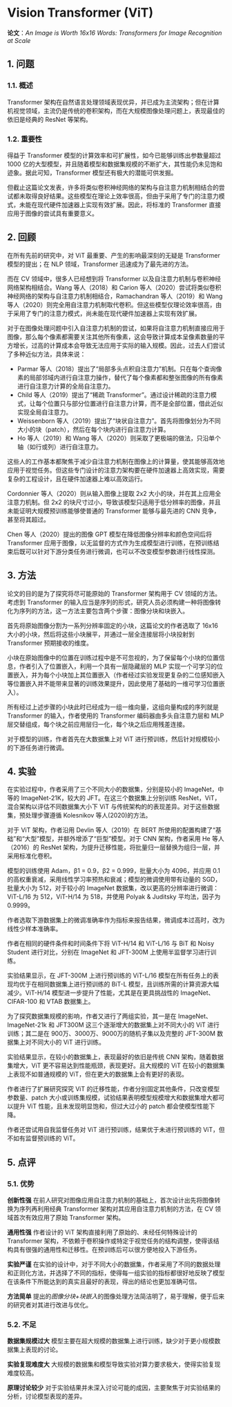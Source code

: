 # Vision Transformer (ViT)

**论文**：*An Image is Worth 16x16 Words: Transformers for Image Recognition at Scale*

## 1. 问题

### 1.1. 概述

Transformer 架构在自然语言处理领域表现优异，并已成为主流架构；但在计算机视觉领域，主流仍是传统的卷积架构，而在大规模图像处理问题上，表现最佳的依旧是经典的 ResNet 等架构。

### 1.2. 重要性

得益于 Transformer 模型的计算效率和可扩展性，如今已能够训练出参数量超过 1000 亿的大型模型，并且随着模型和数据集规模的不断扩大，其性能仍未见饱和迹象。据此可知，Transformer 模型还有极大的潜能可供发掘。

但截止这篇论文发表，许多将类似卷积神经网络的架构与自注意力机制相结合的尝试都未取得良好结果。这些模型在理论上效率很高，但由于采用了专门的注意力模式，未能在现代硬件加速器上实现有效扩展。因此，将标准的 Transformer 直接应用于图像的尝试具有重要意义。

## 2. 回顾

在所有先前的研究中，对 ViT 最重要、产生的影响最深刻的无疑是 Transformer 模型的提出；在 NLP 领域，Transformer 迅速成为了最先进的方法。

而在 CV 领域中，很多人已经想到将 Transformer 以及自注意力机制与卷积神经网络架构相结合。Wang 等人（2018）和 Carion 等人（2020）尝试将类似卷积神经网络的架构与自注意力机制相结合，Ramachandran 等人（2019）和 Wang 等人（2020）则完全用自注意力机制取代卷积。但这些模型仅理论效率很高，由于采用了专门的注意力模式，尚未能在现代硬件加速器上实现有效扩展。

对于在图像处理问题中引入自注意力机制的尝试，如果将自注意力机制直接应用于图像，那么每个像素都需要关注其他所有像素，这会导致计算成本呈像素数量的平方增长，过高的计算成本会导致无法应用于实际的输入规模。因此，过去人们尝试了多种近似方法，具体来说：

* Parmar 等人（2018）提出了“局部多头点积自注意力”机制。只在每个查询像素的局部邻域内进行自注意力操作，替代了每个像素都和整张图像的所有像素进行自注意力计算的全局自注意力。
* Child 等人（2019）提出了“稀疏 Transformer”。通过设计稀疏的注意力模式，让每个位置只与部分位置进行自注意力计算，而不是全部位置，借此近似实现全局自注意力。
* Weissenborn 等人（2019）提出了“块状自注意力”。首先将图像划分为不同大小的块（patch），然后在每个块内进行自注意力计算。
* Ho 等人（2019）和 Wang 等人（2020）则采取了更极端的做法，只沿单个轴（如行或列）进行自注意力。

这些人的工作基本都聚焦于减少自注意力机制在图像上的计算量，使其能够高效地应用于视觉任务。但这些专门设计的注意力架构要在硬件加速器上高效实现，需要复杂的工程设计，且在硬件加速器上难以高效运行。

Cordonnier 等人（2020）则从输入图像上提取 2x2 大小的块，并在其上应用全注意力机制。但 2x2 的块尺寸过小，导致该模型只适用于低分辨率的图像，并且未能证明大规模预训练能够使普通的 Transformer 能够与最先进的 CNN 竞争，甚至将其超过。

Chen 等人（2020）提出的图像 GPT 模型在降低图像分辨率和颜色空间后将 Transformer 应用于图像，以无监督的方式作为生成模型进行训练，在预训练结束后既可以针对下游分类任务进行微调，也可以不改变模型参数进行线性探测。

## 3. 方法

论文的目的是为了探究将尽可能原始的 Transformer 架构用于 CV 领域的方法。考虑到 Transformer 的输入应当是序列的形式，研究人员必须构建一种将图像转化为序列的方法，这一方法主要包含两个步骤：图像分块和块嵌入。

首先将原始图像分割为一系列分辨率固定的小块，这篇论文的作者选取了 16x16 大小的小块，然后将这些小块展平，并通过一层全连接层将小块投射到 Transformer 预期接收的维度。

小块在原始图像中的位置在训练过程中是不可忽视的，为了保留每个小块的位置信息，作者引入了位置嵌入，利用一个具有一层隐藏层的 MLP 实现一个可学习的位置嵌入，并为每个小块加上其位置嵌入（作者经过实验发现更复杂的二位感知嵌入等位置嵌入并不能带来显著的训练效果提升，因此使用了基础的一维可学习位置嵌入）。

所有经过上述步骤的小块此时已经成为一组一维向量，这组向量构成的序列就是 Transformer 的输入，作者使用的 Transformer 编码器由多头自注意力层和 MLP 层交替组成，每个块之前应用层归一化，每个块之后应用残差连接。

对于模型的训练，作者首先在大数据集上对 ViT 进行预训练，然后针对规模较小的下游任务进行微调。

## 4. 实验

在实验过程中，作者采用了三个不同大小的数据集，分别是较小的 ImageNet，中等的 ImageNet-21K，较大的 JFT。在这三个数据集上分别训练 ResNet，ViT，混合架构以评估不同数据集大小下 ViT 与传统架构的的表现差异。对于这些数据集，预处理步骤遵循 Kolesnikov 等人(2020)的方法。

对于 ViT 架构，作者沿用 Devlin 等人（2019）在 BERT 所使用的配置构建了“基础”和“大型”模型，并额外增添了“巨型”模型。对于 CNN 架构，作者采用 He 等人（2016）的 ResNet 架构，为提升迁移性能，将批量归一层替换为组归一层，并采用标准化卷积。

模型的训练使用 Adam，β1 = 0.9，β2 = 0.999，批量大小为 4096，并应用 0.1 的高权重衰减，采用线性学习率预热和衰减；模型的微调使用带有动量的 SGD，批量大小为 512，对于较小的 ImageNet 数据集，改以更高的分辨率进行微调：ViT-L/16 为 512，ViT-H/14 为 518，并使用 Polyak & Juditsky 平均法，因子为 0.9999。

作者选取下游数据集上的微调准确率作为指标来报告结果，微调成本过高时，改为线性少样本准确率。

作者在相同的硬件条件和时间条件下将 ViT-H/14 和 ViT-L/16 与 BiT 和 Noisy Student 进行对比，分别在 ImageNet 和 JFT-300M 上使用半监督学习进行训练。

实验结果显示，在 JFT-300M 上进行预训练的 ViT-L/16 模型在所有任务上的表现均优于在相同数据集上进行预训练的 BiT-L 模型，且训练所需的计算资源大幅减少。ViT-H/14 模型进一步提升了性能，尤其是在更具挑战性的 ImageNet、CIFAR-100 和 VTAB 数据集上。

为了探究数据集规模的影响，作者又进行了两组实验，其一是在 ImageNet、ImageNet-21k 和 JFT300M 这三个逐渐增大的数据集上对不同大小的 ViT 进行训练；其二是在 900万、3000万、9000万的随机子集以及完整的 JFT-300M 数据集上对不同大小的 ViT 进行训练。

实验结果显示，在较小的数据集上，表现最好的依旧是传统 CNN 架构，随着数据集增大，ViT 更不容易达到性能瓶颈，表现更好。且大规模的 ViT 在较小的数据集上表现不如普通规模的 ViT，但在更大的数据集上会有更好的表现。

作者进行了扩展研究探究 ViT 的迁移性能，作者分别固定其他条件，只改变模型参数量、patch 大小或训练集规模，试验结果表明模型规模增大和数据集增大都可以提升 ViT 性能，且未发现明显饱和，但过大过小的 patch 都会使模型性能下降。

作者还尝试用自我监督任务对 ViT 进行预训练，结果优于未进行预训练的 ViT，但不如有监督预训练的 ViT。

## 5. 点评

### 5.1. 优势

**创新性强** 在前人研究对图像应用自注意力机制的基础上，首次设计出先将图像转换为序列再利用经典 Transformer 架构对其应用自注意力机制的方法，在 CV 领域首次有效应用了原始 Transformer 架构。

**通用性强** 作者设计的 ViT 架构直接利用了原始的、未经任何特殊设计的 Transformer 架构，不依赖于卷积操作或特定于视觉任务的结构调整，使得该结构具有很强的通用性和迁移性。在预训练后可以很方便地投入下游任务。

**实验严谨** 在实验的设计中，对于不同大小的数据集，作者采用了不同的数据处理和正则化方法，并选择了不同的指标，使得每一组实验的指标都很好地反映了模型在该条件下所能达到的真实且最好的表现，得出的结论也更加准确可信。

**方法简单** 提出的*图像分块+块嵌入*的图像处理方法简洁明了，易于理解，便于后来的研究者对其进行改进与优化。

### 5.2. 不足

**数据集规模过大** 模型主要在超大规模的数据集上进行训练，缺少对于更小规模数据集上表现的讨论。

**实验复现难度大** 大规模的数据集和模型导致实验对算力要求极大，使得实验复现难度较高。

**原理讨论较少** 对于实验结果并未深入讨论可能的成因，主要聚焦于对实验结果的分析，讨论模型表现的差异。
